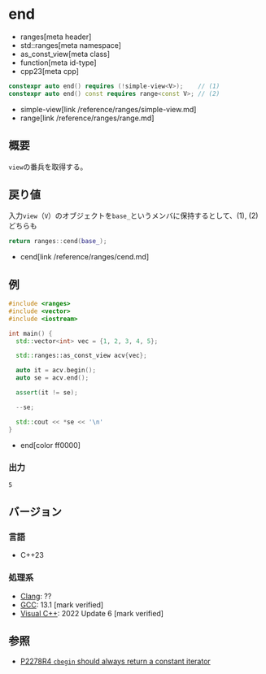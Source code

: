 # end
* ranges[meta header]
* std::ranges[meta namespace]
* as_const_view[meta class]
* function[meta id-type]
* cpp23[meta cpp]

```cpp
constexpr auto end() requires (!simple-view<V>);    // (1)
constexpr auto end() const requires range<const V>; // (2)
```
* simple-view[link /reference/ranges/simple-view.md]
* range[link /reference/ranges/range.md]

## 概要

`view`の番兵を取得する。

## 戻り値

入力`view`（`V`）のオブジェクトを`base_`というメンバに保持するとして、(1), (2)どちらも

```cpp
return ranges::cend(base_);
```
* cend[link /reference/ranges/cend.md]

## 例

```cpp example
#include <ranges>
#include <vector>
#include <iostream>

int main() {
  std::vector<int> vec = {1, 2, 3, 4, 5};

  std::ranges::as_const_view acv{vec};

  auto it = acv.begin();
  auto se = acv.end();

  assert(it != se);

  --se;

  std::cout << *se << '\n'
}
```
* end[color ff0000]

### 出力

```
5
```

## バージョン
### 言語
- C++23

### 処理系
- [Clang](/implementation.md#clang): ??
- [GCC](/implementation.md#gcc): 13.1 [mark verified]
- [Visual C++](/implementation.md#visual_cpp): 2022 Update 6 [mark verified]

## 参照

- [P2278R4 `cbegin` should always return a constant iterator](https://www.open-std.org/jtc1/sc22/wg21/docs/papers/2022/p2278r4.html)
